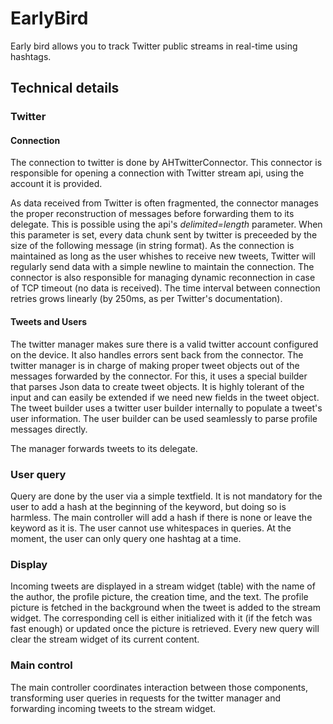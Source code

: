 EarlyBird
=========

Early bird allows you to track Twitter public streams in real-time using hashtags.

Technical details
-----------------
### Twitter
#### Connection
The connection to twitter is done by AHTwitterConnector. This connector is responsible for opening a connection with Twitter stream api, using the account it is provided. 

As data received from Twitter is often fragmented, the connector manages the proper reconstruction of messages before forwarding them to its delegate. 
This is possible using the api's *delimited=length* parameter. When this parameter is set, every data chunk sent by twitter is preceeded by the size of the following message (in string format).
As the connection is maintained as long as the user whishes to receive new tweets, Twitter will regularly send data with a simple newline to maintain the connection.
The connector is also responsible for managing dynamic reconnection in case of TCP timeout (no data is received). The time interval between connection retries grows linearly (by 250ms, as per Twitter's documentation).

#### Tweets and Users
The twitter manager makes sure there is a valid twitter account configured on the device. It also handles errors sent back from the connector.
The twitter manager is in charge of making proper tweet objects out of the messages forwarded by the connector. 
For this, it uses a special builder that parses Json data to create tweet objects. It is highly tolerant of the input and can easily be extended if we need new fields in the tweet object. The tweet builder uses a twitter user builder internally to populate a tweet's user information. The user builder can be used seamlessly to parse profile messages directly.

The manager forwards tweets to its delegate.

### User query
Query are done by the user via a simple textfield. It is not mandatory for the user to add a hash at the beginning of the keyword, but doing so is harmless. The main controller will add a hash if there is none or leave the keyword as it is.
The user cannot use whitespaces in queries. At the moment, the user can only query one hashtag at a time.

### Display
Incoming tweets are displayed in a stream widget (table) with the name of the author, the profile picture, the creation time, and the text.
The profile picture is fetched in the background when the tweet is added to the stream widget. The corresponding cell is either initialized with it (if the fetch was fast enough) or updated once the picture is retrieved.
Every new query will clear the stream widget of its current content.

### Main control
The main controller coordinates interaction between those components, transforming user queries in requests for the twitter manager and forwarding incoming tweets to the stream widget.

